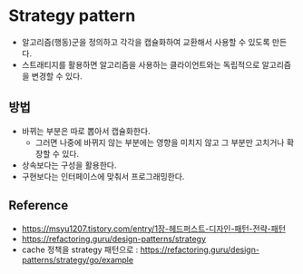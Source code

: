 # Strategy pattern
- 알고리즘(행동)군을 정의하고 각각을 캡슐화하여 교환해서 사용할 수 있도록 만든다.
- 스트래티지를 활용하면 알고리즘을 사용하는 클라이언트와는 독립적으로 알고리즘을 변경할 수 있다.

## 방법
- 바뀌는 부분은 따로 뽑아서 캡슐화한다.
  - 그러면 나중에 바뀌지 않는 부분에는 영향을 미치지 않고 그 부분만 고치거나 확장할 수 있다.
- 상속보다는 구성을 활용한다.
- 구현보다는 인터페이스에 맞춰서 프로그래밍한다.

## Reference
- https://msyu1207.tistory.com/entry/1장-헤드퍼스트-디자인-패턴-전략-패턴
- https://refactoring.guru/design-patterns/strategy
- cache 정책을 strategy 패턴으로 : https://refactoring.guru/design-patterns/strategy/go/example